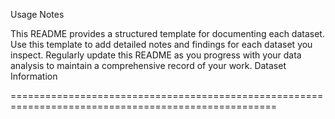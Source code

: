 
Usage Notes

This README provides a structured template for documenting each dataset. Use this template to add detailed notes and findings for each dataset you inspect. Regularly update this README as you progress with your data analysis to maintain a comprehensive record of your work.
Dataset Information



====================================================================================================

